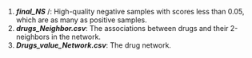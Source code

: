 1.	***final_NS*** /: High-quality negative samples with scores less than 0.05, which are as many as positive samples. 
2.	***drugs_Neighbor.csv***: The associations between drugs and their 2-neighbors in the network.
3.	***Drugs_value_Network.csv***: The drug network.
